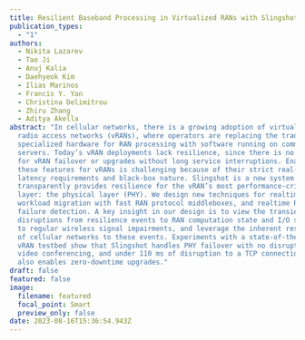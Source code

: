 ```yaml
---
title: Resilient Baseband Processing in Virtualized RANs with Slingshot
publication_types:
  - "1"
authors:
  - Nikita Lazarev
  - Tao Ji
  - Anuj Kalia
  - Daehyeok Kim
  - Ilias Marinos
  - Francis Y. Yan
  - Christina Delimitrou
  - Zhiru Zhang
  - Aditya Akella
abstract: "In cellular networks, there is a growing adoption of virtualized
  radio access networks (vRANs), where operators are replacing the traditional
  specialized hardware for RAN processing with software running on commodity
  servers. Today’s vRAN deployments lack resilience, since there is no support
  for vRAN failover or upgrades without long service interruptions. Enabling
  these features for vRANs is challenging because of their strict real-time
  latency requirements and black-box nature. Slingshot is a new system that
  transparently provides resilience for the vRAN’s most performance-critical
  layer: the physical layer (PHY). We design new techniques for realtime
  workload migration with fast RAN protocol middleboxes, and realtime RAN
  failure detection. A key insight in our design is to view the transient
  disruptions from resilience events to RAN computation state and I/O similarly
  to regular wireless signal impairments, and leverage the inherent resilience
  of cellular networks to these events. Experiments with a state-of-the-art 5G
  vRAN testbed show that Slingshot handles PHY failover with no disruption to
  video conferencing, and under 110 ms of disruption to a TCP connection, and it
  also enables zero-downtime upgrades."
draft: false
featured: false
image:
  filename: featured
  focal_point: Smart
  preview_only: false
date: 2023-08-16T15:36:54.943Z
---
```


